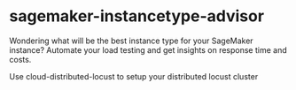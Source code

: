 # sagemaker-instancetype-advisor
Wondering what will be the best instance type for your SageMaker instance? Automate your load testing and get insights on response time and costs.




Use cloud-distributed-locust to setup your distributed locust cluster


